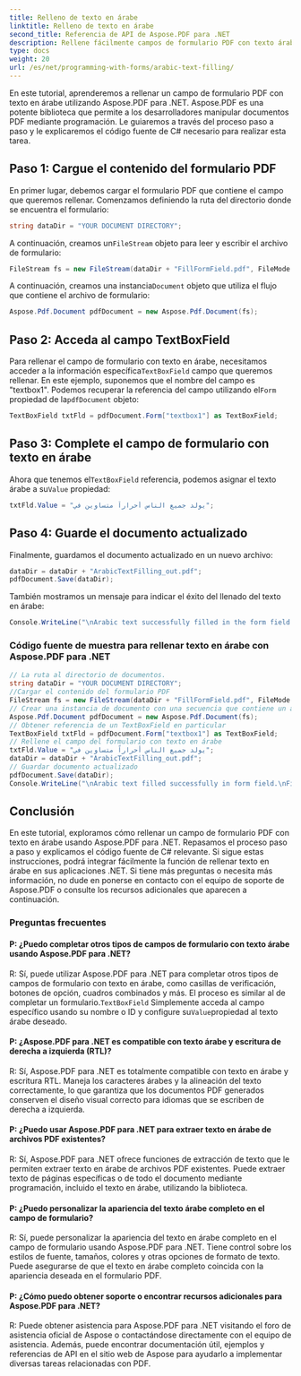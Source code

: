 ```yaml
---
title: Relleno de texto en árabe
linktitle: Relleno de texto en árabe
second_title: Referencia de API de Aspose.PDF para .NET
description: Rellene fácilmente campos de formulario PDF con texto árabe utilizando Aspose.PDF para .NET.
type: docs
weight: 20
url: /es/net/programming-with-forms/arabic-text-filling/
---
```

En este tutorial, aprenderemos a rellenar un campo de formulario PDF con texto en árabe utilizando Aspose.PDF para .NET. Aspose.PDF es una potente biblioteca que permite a los desarrolladores manipular documentos PDF mediante programación. Le guiaremos a través del proceso paso a paso y le explicaremos el código fuente de C# necesario para realizar esta tarea.

## Paso 1: Cargue el contenido del formulario PDF

En primer lugar, debemos cargar el formulario PDF que contiene el campo que queremos rellenar. Comenzamos definiendo la ruta del directorio donde se encuentra el formulario:

```csharp
string dataDir = "YOUR DOCUMENT DIRECTORY";
```

 A continuación, creamos un`FileStream` objeto para leer y escribir el archivo de formulario:

```csharp
FileStream fs = new FileStream(dataDir + "FillFormField.pdf", FileMode.Open, FileAccess.ReadWrite);
```

 A continuación, creamos una instancia`Document` objeto que utiliza el flujo que contiene el archivo de formulario:

```csharp
Aspose.Pdf.Document pdfDocument = new Aspose.Pdf.Document(fs);
```

## Paso 2: Acceda al campo TextBoxField

 Para rellenar el campo de formulario con texto en árabe, necesitamos acceder a la información específica`TextBoxField` campo que queremos rellenar. En este ejemplo, suponemos que el nombre del campo es "textbox1". Podemos recuperar la referencia del campo utilizando el`Form` propiedad de la`pdfDocument` objeto:

```csharp
TextBoxField txtFld = pdfDocument.Form["textbox1"] as TextBoxField;
```

## Paso 3: Complete el campo de formulario con texto en árabe

 Ahora que tenemos el`TextBoxField` referencia, podemos asignar el texto árabe a su`Value` propiedad:

```csharp
txtFld.Value = "يولد جميع الناس أحراراً متساوين في";
```

## Paso 4: Guarde el documento actualizado

Finalmente, guardamos el documento actualizado en un nuevo archivo:

```csharp
dataDir = dataDir + "ArabicTextFilling_out.pdf";
pdfDocument.Save(dataDir);
```

También mostramos un mensaje para indicar el éxito del llenado del texto en árabe:

```csharp
Console.WriteLine("\nArabic text successfully filled in the form field.\nFile saved in the following location: " + dataDir);
```

### Código fuente de muestra para rellenar texto en árabe con Aspose.PDF para .NET 
```csharp
// La ruta al directorio de documentos.
string dataDir = "YOUR DOCUMENT DIRECTORY";
//Cargar el contenido del formulario PDF
FileStream fs = new FileStream(dataDir + "FillFormField.pdf", FileMode.Open, FileAccess.ReadWrite);
// Crear una instancia de documento con una secuencia que contiene un archivo de formulario
Aspose.Pdf.Document pdfDocument = new Aspose.Pdf.Document(fs);
// Obtener referencia de un TextBoxField en particular
TextBoxField txtFld = pdfDocument.Form["textbox1"] as TextBoxField;
// Rellene el campo del formulario con texto en árabe
txtFld.Value = "يولد جميع الناس أحراراً متساوين في";
dataDir = dataDir + "ArabicTextFilling_out.pdf";
// Guardar documento actualizado
pdfDocument.Save(dataDir);
Console.WriteLine("\nArabic text filled successfully in form field.\nFile saved at " + dataDir);
```

## Conclusión

En este tutorial, exploramos cómo rellenar un campo de formulario PDF con texto en árabe usando Aspose.PDF para .NET. Repasamos el proceso paso a paso y explicamos el código fuente de C# relevante. Si sigue estas instrucciones, podrá integrar fácilmente la función de rellenar texto en árabe en sus aplicaciones .NET. Si tiene más preguntas o necesita más información, no dude en ponerse en contacto con el equipo de soporte de Aspose.PDF o consulte los recursos adicionales que aparecen a continuación.

### Preguntas frecuentes

#### P: ¿Puedo completar otros tipos de campos de formulario con texto árabe usando Aspose.PDF para .NET?

 R: Sí, puede utilizar Aspose.PDF para .NET para completar otros tipos de campos de formulario con texto en árabe, como casillas de verificación, botones de opción, cuadros combinados y más. El proceso es similar al de completar un formulario.`TextBoxField` Simplemente acceda al campo específico usando su nombre o ID y configure su`Value`propiedad al texto árabe deseado.

#### P: ¿Aspose.PDF para .NET es compatible con texto árabe y escritura de derecha a izquierda (RTL)?

R: Sí, Aspose.PDF para .NET es totalmente compatible con texto en árabe y escritura RTL. Maneja los caracteres árabes y la alineación del texto correctamente, lo que garantiza que los documentos PDF generados conserven el diseño visual correcto para idiomas que se escriben de derecha a izquierda.

#### P: ¿Puedo usar Aspose.PDF para .NET para extraer texto en árabe de archivos PDF existentes?

R: Sí, Aspose.PDF para .NET ofrece funciones de extracción de texto que le permiten extraer texto en árabe de archivos PDF existentes. Puede extraer texto de páginas específicas o de todo el documento mediante programación, incluido el texto en árabe, utilizando la biblioteca.

#### P: ¿Puedo personalizar la apariencia del texto árabe completo en el campo de formulario?

R: Sí, puede personalizar la apariencia del texto en árabe completo en el campo de formulario usando Aspose.PDF para .NET. Tiene control sobre los estilos de fuente, tamaños, colores y otras opciones de formato de texto. Puede asegurarse de que el texto en árabe completo coincida con la apariencia deseada en el formulario PDF.

#### P: ¿Cómo puedo obtener soporte o encontrar recursos adicionales para Aspose.PDF para .NET?

R: Puede obtener asistencia para Aspose.PDF para .NET visitando el foro de asistencia oficial de Aspose o contactándose directamente con el equipo de asistencia. Además, puede encontrar documentación útil, ejemplos y referencias de API en el sitio web de Aspose para ayudarlo a implementar diversas tareas relacionadas con PDF.